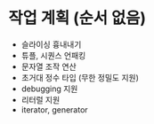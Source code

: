 # 작업 계획 (순서 없음)

- 슬라이싱 흉내내기
- 튜플, 시퀀스 언패킹
- 문자열 조작 연산
- 초거대 정수 타입 (무한 정밀도 지원)
- debugging 지원
- 리터럴 지원
- iterator, generator

